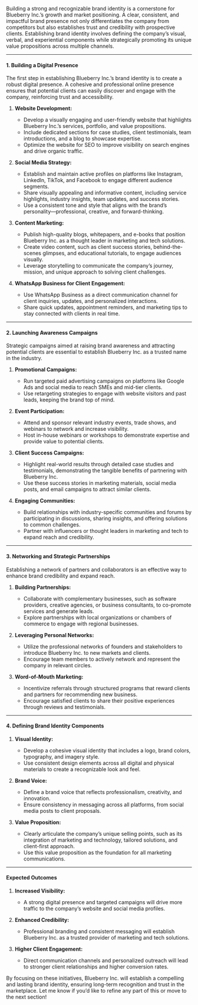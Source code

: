
Building a strong and recognizable brand identity is a cornerstone for Blueberry Inc.’s growth and market positioning. A clear, consistent, and impactful brand presence not only differentiates the company from competitors but also establishes trust and credibility with prospective clients. Establishing brand identity involves defining the company’s visual, verbal, and experiential components while strategically promoting its unique value propositions across multiple channels.

---

#### **1. Building a Digital Presence**

The first step in establishing Blueberry Inc.’s brand identity is to create a robust digital presence. A cohesive and professional online presence ensures that potential clients can easily discover and engage with the company, reinforcing trust and accessibility.

1. **Website Development:**
    
    - Develop a visually engaging and user-friendly website that highlights Blueberry Inc.’s services, portfolio, and value propositions.
    - Include dedicated sections for case studies, client testimonials, team introductions, and a blog to showcase expertise.
    - Optimize the website for SEO to improve visibility on search engines and drive organic traffic.
2. **Social Media Strategy:**
    
    - Establish and maintain active profiles on platforms like Instagram, LinkedIn, TikTok, and Facebook to engage different audience segments.
    - Share visually appealing and informative content, including service highlights, industry insights, team updates, and success stories.
    - Use a consistent tone and style that aligns with the brand’s personality—professional, creative, and forward-thinking.
3. **Content Marketing:**
    
    - Publish high-quality blogs, whitepapers, and e-books that position Blueberry Inc. as a thought leader in marketing and tech solutions.
    - Create video content, such as client success stories, behind-the-scenes glimpses, and educational tutorials, to engage audiences visually.
    - Leverage storytelling to communicate the company’s journey, mission, and unique approach to solving client challenges.
4. **WhatsApp Business for Client Engagement:**
    
    - Use WhatsApp Business as a direct communication channel for client inquiries, updates, and personalized interactions.
    - Share quick updates, appointment reminders, and marketing tips to stay connected with clients in real time.

---

#### **2. Launching Awareness Campaigns**

Strategic campaigns aimed at raising brand awareness and attracting potential clients are essential to establish Blueberry Inc. as a trusted name in the industry.

1. **Promotional Campaigns:**
    
    - Run targeted paid advertising campaigns on platforms like Google Ads and social media to reach SMEs and mid-tier clients.
    - Use retargeting strategies to engage with website visitors and past leads, keeping the brand top of mind.
2. **Event Participation:**
    
    - Attend and sponsor relevant industry events, trade shows, and webinars to network and increase visibility.
    - Host in-house webinars or workshops to demonstrate expertise and provide value to potential clients.
3. **Client Success Campaigns:**
    
    - Highlight real-world results through detailed case studies and testimonials, demonstrating the tangible benefits of partnering with Blueberry Inc.
    - Use these success stories in marketing materials, social media posts, and email campaigns to attract similar clients.
4. **Engaging Communities:**
    
    - Build relationships with industry-specific communities and forums by participating in discussions, sharing insights, and offering solutions to common challenges.
    - Partner with influencers or thought leaders in marketing and tech to expand reach and credibility.

---

#### **3. Networking and Strategic Partnerships**

Establishing a network of partners and collaborators is an effective way to enhance brand credibility and expand reach.

1. **Building Partnerships:**
    
    - Collaborate with complementary businesses, such as software providers, creative agencies, or business consultants, to co-promote services and generate leads.
    - Explore partnerships with local organizations or chambers of commerce to engage with regional businesses.
2. **Leveraging Personal Networks:**
    
    - Utilize the professional networks of founders and stakeholders to introduce Blueberry Inc. to new markets and clients.
    - Encourage team members to actively network and represent the company in relevant circles.
3. **Word-of-Mouth Marketing:**
    
    - Incentivize referrals through structured programs that reward clients and partners for recommending new business.
    - Encourage satisfied clients to share their positive experiences through reviews and testimonials.

---

#### **4. Defining Brand Identity Components**

1. **Visual Identity:**
    
    - Develop a cohesive visual identity that includes a logo, brand colors, typography, and imagery style.
    - Use consistent design elements across all digital and physical materials to create a recognizable look and feel.
2. **Brand Voice:**
    
    - Define a brand voice that reflects professionalism, creativity, and innovation.
    - Ensure consistency in messaging across all platforms, from social media posts to client proposals.
3. **Value Proposition:**
    
    - Clearly articulate the company’s unique selling points, such as its integration of marketing and technology, tailored solutions, and client-first approach.
    - Use this value proposition as the foundation for all marketing communications.

---

#### **Expected Outcomes**

1. **Increased Visibility:**
    
    - A strong digital presence and targeted campaigns will drive more traffic to the company’s website and social media profiles.
2. **Enhanced Credibility:**
    
    - Professional branding and consistent messaging will establish Blueberry Inc. as a trusted provider of marketing and tech solutions.
3. **Higher Client Engagement:**
    
    - Direct communication channels and personalized outreach will lead to stronger client relationships and higher conversion rates.

By focusing on these initiatives, Blueberry Inc. will establish a compelling and lasting brand identity, ensuring long-term recognition and trust in the marketplace. Let me know if you’d like to refine any part of this or move to the next section!